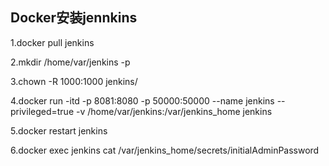 ## Docker安装jennkins

1.docker pull jenkins

2.mkdir /home/var/jenkins -p

3.chown -R 1000:1000 jenkins/

4.docker run -itd -p 8081:8080 -p 50000:50000 --name jenkins --privileged=true  -v /home/var/jenkins:/var/jenkins_home jenkins

5.docker restart jenkins

6.docker exec jenkins cat /var/jenkins_home/secrets/initialAdminPassword